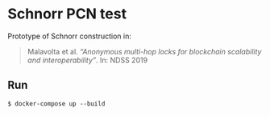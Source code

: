 # Schnorr PCN test

Prototype of Schnorr construction in:

> Malavolta et al. *“Anonymous multi-hop locks for blockchain scalability and interoperability”*. In: NDSS 2019

## Run

```console
$ docker-compose up --build
```